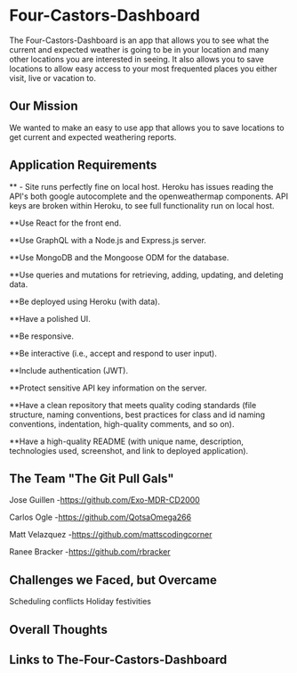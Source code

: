 # Four-Castors-Dashboard
The Four-Castors-Dashboard is an app that allows you to see what the current and expected weather is going to be in your location and many other locations you are interested in seeing. It also allows you to save locations to allow easy access to your most frequented places you either visit, live or vacation to.

## Our Mission
We wanted to make an easy to use app that allows you to save locations to get current and expected weathering reports.

## Application Requirements
** - Site runs perfectly fine on local host. Heroku has issues reading the API's both google autocomplete and the openweathermap components. API keys are broken within Heroku, to see full functionality run on local host. 

**Use React for the front end.

**Use GraphQL with a Node.js and Express.js server.

**Use MongoDB and the Mongoose ODM for the database.

**Use queries and mutations for retrieving, adding, updating, and deleting data.

**Be deployed using Heroku (with data).

**Have a polished UI.

**Be responsive.

**Be interactive (i.e., accept and respond to user input).

**Include authentication (JWT).

**Protect sensitive API key information on the server.

**Have a clean repository that meets quality coding standards (file structure, naming conventions, best practices for class and id naming conventions, indentation, high-quality comments, and so on).

**Have a high-quality README (with unique name, description, technologies used, screenshot, and link to deployed application).

## The Team "The Git Pull Gals"

Jose Guillen -https://github.com/Exo-MDR-CD2000

Carlos Ogle -https://github.com/QotsaOmega266

Matt Velazquez -https://github.com/mattscodingcorner

Ranee Bracker -https://github.com/rbracker

## Challenges we Faced, but Overcame
Scheduling conflicts
Holiday festivities 

## Overall Thoughts

## Links to The-Four-Castors-Dashboard

